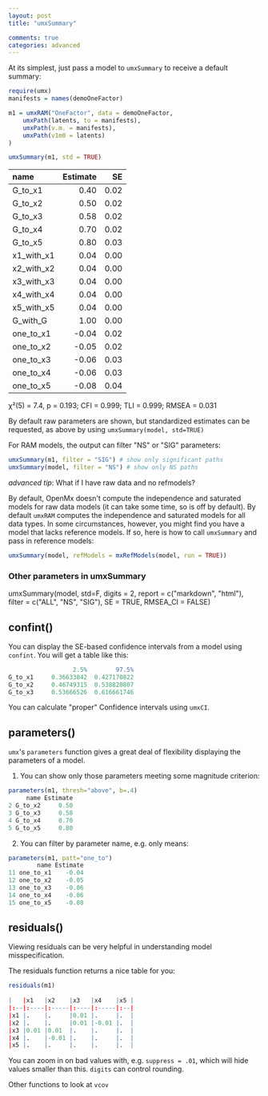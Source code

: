 ```yaml
---
layout: post
title: "umxSummary"

comments: true
categories: advanced
---
```



At its simplest, just pass a model to `umxSummary` to receive a default summary:

```r
require(umx)
manifests = names(demoOneFactor)

m1 = umxRAM("OneFactor", data = demoOneFactor,
	umxPath(latents, to = manifests),
	umxPath(v.m. = manifests),
	umxPath(v1m0 = latents)
)
```

```R
umxSummary(m1, std = TRUE)
```

|name       | Estimate|   SE|
|:----------|--------:|----:|
|G_to_x1    |     0.40| 0.02|
|G_to_x2    |     0.50| 0.02|
|G_to_x3    |     0.58| 0.02|
|G_to_x4    |     0.70| 0.02|
|G_to_x5    |     0.80| 0.03|
|x1_with_x1 |     0.04| 0.00|
|x2_with_x2 |     0.04| 0.00|
|x3_with_x3 |     0.04| 0.00|
|x4_with_x4 |     0.04| 0.00|
|x5_with_x5 |     0.04| 0.00|
|G_with_G   |     1.00| 0.00|
|one_to_x1  |    -0.04| 0.02|
|one_to_x2  |    -0.05| 0.02|
|one_to_x3  |    -0.06| 0.03|
|one_to_x4  |    -0.06| 0.03|
|one_to_x5  |    -0.08| 0.04|

χ²(5) = 7.4, p = 0.193; CFI = 0.999; TLI = 0.999; RMSEA = 0.031


By default raw parameters are shown, but standardized estimates can be requested, as above by using  `umxSummary(model, std=TRUE)`

For RAM models, the output can filter "NS" or "SIG" parameters:

 ```r
umxSummary(m1, filter = "SIG") # show only significant paths
umxSummary(model, filter = "NS") # show only NS paths
 ```

*advanced tip*:  What if I have raw data and no refmodels?

By default, OpenMx doesn't compute the independence and saturated models for raw data models (it can take some time, so is off by default). By default `umxRAM` computes the independence and saturated models for all data types. In some circumstances, however, you might find you have a model that lacks reference models. If so, here is how to call `umxSummary` and pass in reference models:

```R
umxSummary(model, refModels = mxRefModels(model, run = TRUE))
```

### Other parameters in umxSummary

umxSummary(model, std=F, digits = 2, report = c("markdown", "html"), filter = c("ALL", "NS",
  "SIG"), SE = TRUE, RMSEA_CI = FALSE)

## confint()
You can display the SE-based confidence intervals from a model using `confint`. You will get a table like this:

```R
                  2.5%        97.5%
G_to_x1     0.36633842  0.427170822
G_to_x2     0.46749315  0.538820807
G_to_x3     0.53666526  0.616661746
```

You can calculate "proper" Confidence intervals using `umxCI`.

## parameters()

`umx`'s `parameters` function gives a great deal of flexibility displaying the parameters of a model.

1. You can show only those parameters meeting some magnitude criterion:

```R
parameters(m1, thresh="above", b=.4)
     name Estimate
2 G_to_x2     0.50
3 G_to_x3     0.58
4 G_to_x4     0.70
5 G_to_x5     0.80
```

2. You can filter by parameter name, e.g. only means:

```R
parameters(m1, patt="one_to")
        name Estimate
11 one_to_x1    -0.04
12 one_to_x2    -0.05
13 one_to_x3    -0.06
14 one_to_x4    -0.06
15 one_to_x5    -0.08
```

## residuals()
Viewing residuals can be very helpful in understanding model misspecification.

The residuals function returns a nice table for you:

```R
residuals(m1)
 
|   |x1   |x2    |x3   |x4    |x5 |
|:--|:----|:-----|:----|:-----|:--|
|x1 |.    |.     |0.01 |.     |.  |
|x2 |.    |.     |0.01 |-0.01 |.  |
|x3 |0.01 |0.01  |.    |.     |.  |
|x4 |.    |-0.01 |.    |.     |.  |
|x5 |.    |.     |.    |.     |.  |
```

You can zoom in on bad values with, e.g. `suppress = .01`, which will hide values smaller than this. `digits` can control rounding.


Other functions to look at `vcov`
